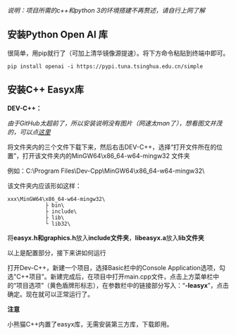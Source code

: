 *说明：项目所需的c++和python 3的环境搭建不再赘述，请自行上网了解*

## 安装Python Open AI 库

很简单，用pip就行了（可加上清华镜像源提速）。将下方命令粘贴到终端中即可。

	pip install openai -i https://pypi.tuna.tsinghua.edu.cn/simple

## 安装C++ Easyx库

**DEV-C++：**

*由于GitHub太超前了，所以安装说明没有图片（网速太man了），想看图文并茂的，可以点[这里](https://blog.csdn.net/2301_78888898/article/details/135157706?spm=1001.2014.3001.5502)*

将文件夹内的三个文件下载下来，然后右击DEV-C++，选择“打开文件所在的位置”，打开该文件夹内的MinGW64\x86_64-w64-mingw32 文件夹

例如：C:\Program Files\Dev-Cpp\MinGW64\x86_64-w64-mingw32\

该文件夹内应该形如这样：
	
	xxx\MinGW64\x86_64-w64-mingw32\
				├ bin\
				├ include\
				├ lib\
				└ lib32\
	
将**easyx.h和graphics.h**放入**include文件夹**，**libeasyx.a**放入**lib文件夹**

以上是配置部分，接下来讲如何运行

打开Dev-C++，新建一个项目，选择Basic栏中的Console Application选项，勾选"C++项目"。新建完成后，在项目中打开main.cpp文件，点击上方菜单栏中的“项目选项”（黄色盾牌形标志），在参数栏中的链接部分写入：“**-leasyx**”，点击确定。现在就可以正常运行了。

**注意**

小熊猫C++内置了easyx库，无需安装第三方库，下载即用。
